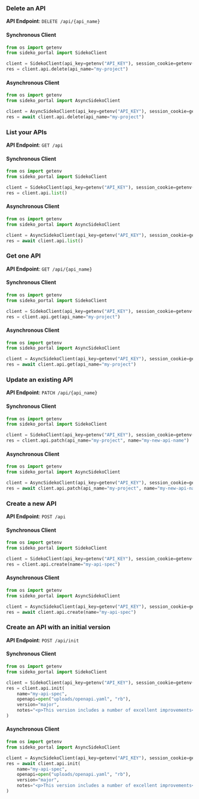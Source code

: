 
### Delete an API <a name="delete"></a>



**API Endpoint**: `DELETE /api/{api_name}`

#### Synchronous Client

```python
from os import getenv
from sideko_portal import SidekoClient

client = SidekoClient(api_key=getenv("API_KEY"), session_cookie=getenv("API_KEY"))
res = client.api.delete(api_name="my-project")
```

#### Asynchronous Client

```python
from os import getenv
from sideko_portal import AsyncSidekoClient

client = AsyncSidekoClient(api_key=getenv("API_KEY"), session_cookie=getenv("API_KEY"))
res = await client.api.delete(api_name="my-project")
```

### List your APIs <a name="list"></a>



**API Endpoint**: `GET /api`

#### Synchronous Client

```python
from os import getenv
from sideko_portal import SidekoClient

client = SidekoClient(api_key=getenv("API_KEY"), session_cookie=getenv("API_KEY"))
res = client.api.list()
```

#### Asynchronous Client

```python
from os import getenv
from sideko_portal import AsyncSidekoClient

client = AsyncSidekoClient(api_key=getenv("API_KEY"), session_cookie=getenv("API_KEY"))
res = await client.api.list()
```

### Get one API <a name="get"></a>



**API Endpoint**: `GET /api/{api_name}`

#### Synchronous Client

```python
from os import getenv
from sideko_portal import SidekoClient

client = SidekoClient(api_key=getenv("API_KEY"), session_cookie=getenv("API_KEY"))
res = client.api.get(api_name="my-project")
```

#### Asynchronous Client

```python
from os import getenv
from sideko_portal import AsyncSidekoClient

client = AsyncSidekoClient(api_key=getenv("API_KEY"), session_cookie=getenv("API_KEY"))
res = await client.api.get(api_name="my-project")
```

### Update an existing API <a name="patch"></a>



**API Endpoint**: `PATCH /api/{api_name}`

#### Synchronous Client

```python
from os import getenv
from sideko_portal import SidekoClient

client = SidekoClient(api_key=getenv("API_KEY"), session_cookie=getenv("API_KEY"))
res = client.api.patch(api_name="my-project", name="my-new-api-name")
```

#### Asynchronous Client

```python
from os import getenv
from sideko_portal import AsyncSidekoClient

client = AsyncSidekoClient(api_key=getenv("API_KEY"), session_cookie=getenv("API_KEY"))
res = await client.api.patch(api_name="my-project", name="my-new-api-name")
```

### Create a new API <a name="create"></a>



**API Endpoint**: `POST /api`

#### Synchronous Client

```python
from os import getenv
from sideko_portal import SidekoClient

client = SidekoClient(api_key=getenv("API_KEY"), session_cookie=getenv("API_KEY"))
res = client.api.create(name="my-api-spec")
```

#### Asynchronous Client

```python
from os import getenv
from sideko_portal import AsyncSidekoClient

client = AsyncSidekoClient(api_key=getenv("API_KEY"), session_cookie=getenv("API_KEY"))
res = await client.api.create(name="my-api-spec")
```

### Create an API with an initial version <a name="init"></a>



**API Endpoint**: `POST /api/init`

#### Synchronous Client

```python
from os import getenv
from sideko_portal import SidekoClient

client = SidekoClient(api_key=getenv("API_KEY"), session_cookie=getenv("API_KEY"))
res = client.api.init(
    name="my-api-spec",
    openapi=open("uploads/openapi.yaml", "rb"),
    version="major",
    notes="<p>This version includes a number of excellent improvements</p>",
)
```

#### Asynchronous Client

```python
from os import getenv
from sideko_portal import AsyncSidekoClient

client = AsyncSidekoClient(api_key=getenv("API_KEY"), session_cookie=getenv("API_KEY"))
res = await client.api.init(
    name="my-api-spec",
    openapi=open("uploads/openapi.yaml", "rb"),
    version="major",
    notes="<p>This version includes a number of excellent improvements</p>",
)
```
